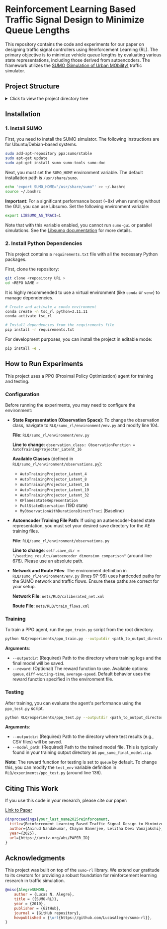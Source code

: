 # Reinforcement Learning Based Traffic Signal Design to Minimize Queue Lengths

This repository contains the code and experiments for our paper on designing traffic signal controllers using Reinforcement Learning (RL). The primary objective is to minimize vehicle queue lengths by evaluating various state representations, including those derived from autoencoders. The framework utilizes the [SUMO (Simulation of Urban MObility)](https://github.com/eclipse/sumo) traffic simulator.

## Project Structure

<details>
<summary>Click to view the project directory tree</summary>

```
.
├── experiments
│   ├── ppo_test.py
│   └── ppo_train.py
├── setup.py
├── sumo_rl
│   ├── agents
│   ├── environment
│   ├── exploration
│   ├── nets
│   └── util
└── tests
|   ├── gym_test.py
|   └── pz_test.py
|
|── requirements.txt
|── README.md

```

</details>

## Installation

### 1. Install SUMO

First, you need to install the SUMO simulator. The following instructions are for Ubuntu/Debian-based systems.

```bash
sudo add-apt-repository ppa:sumo/stable
sudo apt-get update
sudo apt-get install sumo sumo-tools sumo-doc
```

Next, you must set the `SUMO_HOME` environment variable. The default installation path is `/usr/share/sumo`.

```bash
echo 'export SUMO_HOME="/usr/share/sumo"' >> ~/.bashrc
source ~/.bashrc
```

**Important**: For a significant performance boost (~8x) when running without the GUI, you can use Libsumo. Set the following environment variable:

```bash
export LIBSUMO_AS_TRACI=1
```

Note that with this variable enabled, you cannot run `sumo-gui` or parallel simulations. See the [Libsumo documentation](https://sumo.dlr.de/docs/Libsumo.html) for more details.

### 2. Install Python Dependencies

This project contains a `requirements.txt` file with all the necessary Python packages.

First, clone the repository:

```bash
git clone <repository URL >
cd <REPO NAME >
```

It is highly recommended to use a virtual environment (like `conda` or `venv`) to manage dependencies.

```bash
# Create and activate a conda environment
conda create -n tsc_rl python=3.11.11
conda activate tsc_rl

# Install dependencies from the requirements file
pip install -r requirements.txt
```

For development purposes, you can install the project in editable mode:

```bash
pip install -e .
```

## How to Run Experiments

This project uses a PPO (Proximal Policy Optimization) agent for training and testing.

### Configuration

Before running the experiments, you may need to configure the environment:

- **State Representation (Observation Space)**: To change the observation class, navigate to `RLQ/sumo_rl/environment/env.py` and modify line 104.

  **File**: `RLQ/sumo_rl/environment/env.py`

  **Line to change**: `observation_class: ObservationFunction = AutoTrainingProjector_Latent_16`

  **Available Classes** (defined in `RLQ/sumo_rl/environment/observations.py`):
  - `AutoTrainingProjector_Latent_4`
  - `AutoTrainingProjector_Latent_8`
  - `AutoTrainingProjector_Latent_16`
  - `AutoTrainingProjector_Latent_19`
  - `AutoTrainingProjector_Latent_32`
  - `KPlanesStateRepresentation`
  - `FullStateObservation` (19D state)
  - `MyObservationWithDurationsDirectTraci` (Baseline)

- **Autoencoder Training File Path**: If using an autoencoder-based state representation, you must set your desired save directory for the AE training files.

  **File**: `RLQ/sumo_rl/environment/observations.py`

  **Line to change**: `self.save_dir = "/seeding_results/autoencoder_dimension_comparison"` (around line 676). Please use an absolute path.

- **Network and Route Files**: The environment definition in `RLQ/sumo_rl/environment/env.py` (lines 97-98) uses hardcoded paths for the SUMO network and traffic flows. Ensure these paths are correct for your setup.

  **Network File**: `nets/RLQ/caliberated_net.xml`

  **Route File**: `nets/RLQ/train_flows.xml`

### Training

To train a PPO agent, run the `ppo_train.py` script from the root directory.

```bash
python RLQ/experiments/ppo_train.py --outputdir <path_to_output_directory> --reward <reward_function>
```

**Arguments**:
- `--outputdir`: (Required) Path to the directory where training logs and the final model will be saved.
- `--reward`: (Optional) The reward function to use. Available options: `queue`, `diff-waiting-time`, `average-speed`. Default behavior uses the reward function specified in the environment file.

### Testing

After training, you can evaluate the agent's performance using the `ppo_test.py` script.

```bash
python RLQ/experiments/ppo_test.py --outputdir <path_to_output_directory> --model_path <path_to_model.zip>
```

**Arguments**:
- `--outputdir`: (Required) Path to the directory where test results (e.g., CSV files) will be saved.
- `--model_path`: (Required) Path to the trained model file. This is typically found in your training output directory as `ppo_sumo_final_model.zip`.

**Note**: The reward function for testing is set to `queue` by default. To change this, you can modify the `test_env` variable definition in `RLQ/experiments/ppo_test.py` (around line 136).

## Citing This Work

If you use this code in your research, please cite our paper:

[Link to Paper](#) <!-- Replace with your actual paper link -->

```bibtex
@inproceedings{your_last_name2025reinforcement,
  title={Reinforcement Learning Based Traffic Signal Design to Minimize Queue Lengths},
  author={Anirud Nandakumar, Chayan Banerjee, Lelitha Devi Vanajakshi},
  year={2025},
  url={https://arxiv.org/abs/PAPER_ID}
}
```

## Acknowledgments

This project was built on top of the `sumo-rl` library. We extend our gratitude to its creators for providing a robust foundation for reinforcement learning research in traffic simulation.

```bibtex
@misc{AlegreSUMORL,
    author = {Lucas N. Alegre},
    title = {{SUMO-RL}},
    year = {2019},
    publisher = {GitHub},
    journal = {GitHub repository},
    howpublished = {\url{https://github.com/LucasAlegre/sumo-rl}},
}
```
